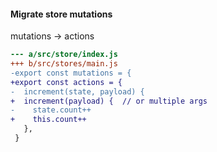 #### Migrate store mutations


mutations &rarr; actions

```diff
--- a/src/store/index.js
+++ b/src/stores/main.js
-export const mutations = {
+export const actions = {
-  increment(state, payload) {
+  increment(payload) {  // or multiple args
-    state.count++
+    this.count++
   },
 }
```

<aside class="notes">
</aside>
